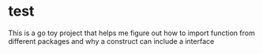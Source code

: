 # test
This is a go toy project that helps me figure out how to import function from different packages and why a construct can include a interface
